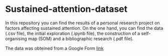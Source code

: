 # Sustained-attention-dataset
In this repository you can find the results of a personal research project on factors affecting sustained attention. On the one hand, you can find the data (.csv file), the initial exploration (.ipynb file), the construction of a self-organising map (SOM) and a bibliographic research (.pdf file).

The data was obteined from a Google Form [link](https://docs.google.com/forms/d/e/1FAIpQLSezMaAV95HwQdWPgkETpdYPKPNak5VBaiLT3T-ImkVMd6zJrQ/viewform)
